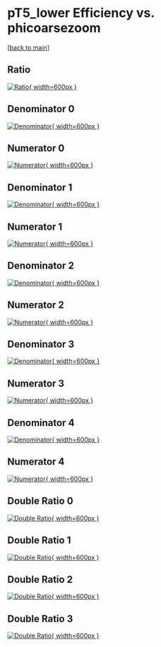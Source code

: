 # pT5_lower Efficiency vs. phicoarsezoom

[[back to main](./)]



## Ratio

[![Ratio](../mtv/var/pT5_lower_vtr_0_0_eff_phicoarsezoom.png){ width=600px }](../mtv/var/pT5_lower_vtr_0_0_eff_phicoarsezoom.pdf)

## Denominator 0

[![Denominator](../mtv/den/pT5_lower_vtr_0_0_eff_phicoarsezoom_den0.png){ width=600px }](../mtv/den/pT5_lower_vtr_0_0_eff_phicoarsezoom_den0.pdf)

## Numerator 0

[![Numerator](../mtv/num/pT5_lower_vtr_0_0_eff_phicoarsezoom_num0.png){ width=600px }](../mtv/num/pT5_lower_vtr_0_0_eff_phicoarsezoom_num0.pdf)

## Denominator 1

[![Denominator](../mtv/den/pT5_lower_vtr_0_0_eff_phicoarsezoom_den1.png){ width=600px }](../mtv/den/pT5_lower_vtr_0_0_eff_phicoarsezoom_den1.pdf)

## Numerator 1

[![Numerator](../mtv/num/pT5_lower_vtr_0_0_eff_phicoarsezoom_num1.png){ width=600px }](../mtv/num/pT5_lower_vtr_0_0_eff_phicoarsezoom_num1.pdf)

## Denominator 2

[![Denominator](../mtv/den/pT5_lower_vtr_0_0_eff_phicoarsezoom_den2.png){ width=600px }](../mtv/den/pT5_lower_vtr_0_0_eff_phicoarsezoom_den2.pdf)

## Numerator 2

[![Numerator](../mtv/num/pT5_lower_vtr_0_0_eff_phicoarsezoom_num2.png){ width=600px }](../mtv/num/pT5_lower_vtr_0_0_eff_phicoarsezoom_num2.pdf)

## Denominator 3

[![Denominator](../mtv/den/pT5_lower_vtr_0_0_eff_phicoarsezoom_den3.png){ width=600px }](../mtv/den/pT5_lower_vtr_0_0_eff_phicoarsezoom_den3.pdf)

## Numerator 3

[![Numerator](../mtv/num/pT5_lower_vtr_0_0_eff_phicoarsezoom_num3.png){ width=600px }](../mtv/num/pT5_lower_vtr_0_0_eff_phicoarsezoom_num3.pdf)

## Denominator 4

[![Denominator](../mtv/den/pT5_lower_vtr_0_0_eff_phicoarsezoom_den4.png){ width=600px }](../mtv/den/pT5_lower_vtr_0_0_eff_phicoarsezoom_den4.pdf)

## Numerator 4

[![Numerator](../mtv/num/pT5_lower_vtr_0_0_eff_phicoarsezoom_num4.png){ width=600px }](../mtv/num/pT5_lower_vtr_0_0_eff_phicoarsezoom_num4.pdf)

## Double Ratio 0

[![Double Ratio](../mtv/ratio/pT5_lower_vtr_0_0_eff_phicoarsezoom_ratio0.png){ width=600px }](../mtv/ratio/pT5_lower_vtr_0_0_eff_phicoarsezoom_ratio0.pdf)

## Double Ratio 1

[![Double Ratio](../mtv/ratio/pT5_lower_vtr_0_0_eff_phicoarsezoom_ratio1.png){ width=600px }](../mtv/ratio/pT5_lower_vtr_0_0_eff_phicoarsezoom_ratio1.pdf)

## Double Ratio 2

[![Double Ratio](../mtv/ratio/pT5_lower_vtr_0_0_eff_phicoarsezoom_ratio2.png){ width=600px }](../mtv/ratio/pT5_lower_vtr_0_0_eff_phicoarsezoom_ratio2.pdf)

## Double Ratio 3

[![Double Ratio](../mtv/ratio/pT5_lower_vtr_0_0_eff_phicoarsezoom_ratio3.png){ width=600px }](../mtv/ratio/pT5_lower_vtr_0_0_eff_phicoarsezoom_ratio3.pdf)

